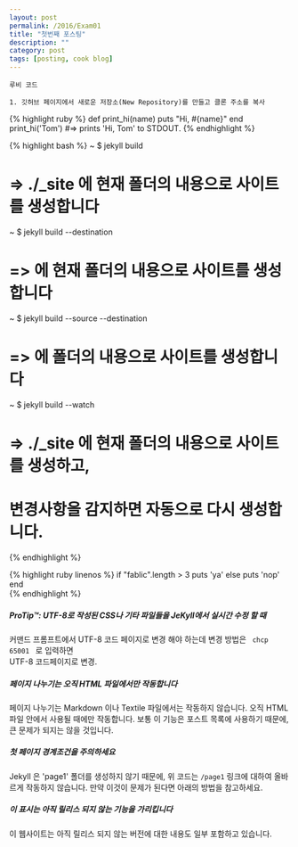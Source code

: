 ```yaml
---
layout: post
permalink: /2016/Exam01
title: "첫번째 포스팅"
description: ""
category: post
tags: [posting, cook blog]
---
```


` 루비 코드 `

` 1. 깃허브 페이지에서 새로운 저장소(New Repository)를 만들고 클론 주소를 복사 `

{% highlight ruby %}
def print_hi(name)
  puts "Hi, #{name}"
end
print_hi('Tom')
#=> prints 'Hi, Tom' to STDOUT.
{% endhighlight %}

{% highlight bash %}
~ $ jekyll build
# => ./_site 에 현재 폴더의 내용으로 사이트를 생성합니다

~ $ jekyll build --destination <destination>
# => <destination> 에 현재 폴더의 내용으로 사이트를 생성합니다

~ $ jekyll build --source <source> --destination <destination>
# => <destination> 에 <source> 폴더의 내용으로 사이트를 생성합니다

~ $ jekyll build --watch
# => ./_site 에 현재 폴더의 내용으로 사이트를 생성하고,
#    변경사항을 감지하면 자동으로 다시 생성합니다.
{% endhighlight %}

{% highlight ruby linenos %}
if "fablic".length > 3
  puts 'ya'
else
  puts 'nop'
end  
{% endhighlight %}

<div class="note">
  <h5>ProTip™: UTF-8로 작성된 CSS나 기타 파일들을 JeKyll에서 실시간 수정 할 때</h5>
  <p>
    커맨드 프롬프트에서 UTF-8 코드 페이지로 변경 해야 하는데 변경 방법은
    <code> chcp 65001 </code> 로 입력하면 <br>UTF-8 코드페이지로 변경.
  </p>
</div>

<div class="note info">
  <h5>페이지 나누기는 오직 HTML 파일에서만 작동합니다</h5>
  <p>
    페이지 나누기는 Markdown 이나 Textile 파일에서는 작동하지 않습니다. 오직
    HTML 파일 안에서 사용될 때에만 작동합니다. 보통 이 기능은 포스트 목록에
    사용하기 때문에, 큰 문제가 되지는 않을 것입니다.
  </p>
</div>

<div class="note warning">
  <h5>첫 페이지 경계조건을 주의하세요</h5>
  <p>
    Jekyll 은 'page1' 폴더를 생성하지 않기 때문에, 위 코드는 <code>/page1</code>
    링크에 대하여 올바르게 작동하지 않습니다. 만약 이것이 문제가 된다면 아래의
    방법을 참고하세요.
  </p>
</div>

<div class="note unreleased">
  <h5>이 표시는 아직 릴리스 되지 않는 기능을 가리킵니다</h5>
  <p>이 웹사이트는 아직 릴리스 되지 않는 버전에 대한 내용도 일부 포함하고
    있습니다.</p>
</div>